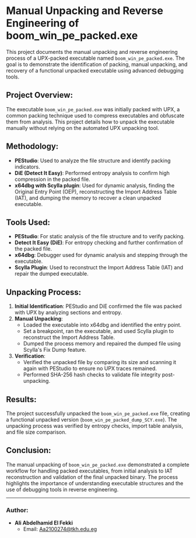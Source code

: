 # Manual Unpacking and Reverse Engineering of boom_win_pe_packed.exe

This project documents the manual unpacking and reverse engineering process of a UPX-packed executable named `boom_win_pe_packed.exe`. The goal is to demonstrate the identification of packing, manual unpacking, and recovery of a functional unpacked executable using advanced debugging tools.

## Project Overview:
The executable `boom_win_pe_packed.exe` was initially packed with UPX, a common packing technique used to compress executables and obfuscate them from analysis. This project details how to unpack the executable manually without relying on the automated UPX unpacking tool.

## Methodology:
- **PEStudio**: Used to analyze the file structure and identify packing indicators.
- **DiE (Detect It Easy)**: Performed entropy analysis to confirm high compression in the packed file.
- **x64dbg with Scylla plugin**: Used for dynamic analysis, finding the Original Entry Point (OEP), reconstructing the Import Address Table (IAT), and dumping the memory to recover a clean unpacked executable.
  
## Tools Used:
- **PEStudio**: For static analysis of the file structure and to verify packing.
- **Detect It Easy (DiE)**: For entropy checking and further confirmation of the packed file.
- **x64dbg**: Debugger used for dynamic analysis and stepping through the executable.
- **Scylla Plugin**: Used to reconstruct the Import Address Table (IAT) and repair the dumped executable.

## Unpacking Process:
1. **Initial Identification**: PEStudio and DiE confirmed the file was packed with UPX by analyzing sections and entropy.
2. **Manual Unpacking**:
   - Loaded the executable into x64dbg and identified the entry point.
   - Set a breakpoint, ran the executable, and used Scylla plugin to reconstruct the Import Address Table.
   - Dumped the process memory and repaired the dumped file using Scylla's Fix Dump feature.
3. **Verification**:
   - Verified the unpacked file by comparing its size and scanning it again with PEStudio to ensure no UPX traces remained.
   - Performed SHA-256 hash checks to validate file integrity post-unpacking.

## Results:
The project successfully unpacked the `boom_win_pe_packed.exe` file, creating a functional unpacked version (`boom_win_pe_packed_dump_SCY.exe`). The unpacking process was verified by entropy checks, import table analysis, and file size comparison.

## Conclusion:
The manual unpacking of `boom_win_pe_packed.exe` demonstrated a complete workflow for handling packed executables, from initial analysis to IAT reconstruction and validation of the final unpacked binary. The process highlights the importance of understanding executable structures and the use of debugging tools in reverse engineering.

---

### Author:
- **Ali Abdelhamid El Fekki**
  - Email: Aa2100274@tkh.edu.eg
